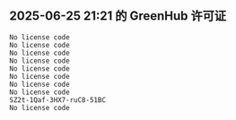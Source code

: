 ## 2025-06-25 21:21 的 GreenHub 许可证
```
No license code
No license code
No license code
No license code
No license code
No license code
No license code
No license code
SZ2t-1Qaf-3HX7-ruC8-51BC
No license code
```
